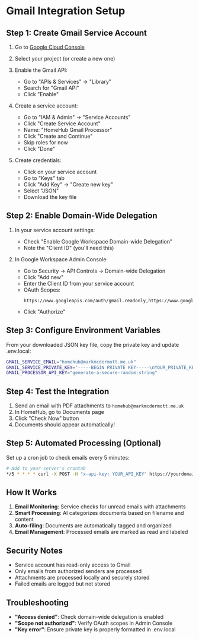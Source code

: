 # Gmail Integration Setup

## Step 1: Create Gmail Service Account

1. Go to [Google Cloud Console](https://console.cloud.google.com/)
2. Select your project (or create a new one)
3. Enable the Gmail API:
   - Go to "APIs & Services" → "Library"
   - Search for "Gmail API"
   - Click "Enable"

4. Create a service account:
   - Go to "IAM & Admin" → "Service Accounts"
   - Click "Create Service Account"
   - Name: "HomeHub Gmail Processor"
   - Click "Create and Continue"
   - Skip roles for now
   - Click "Done"

5. Create credentials:
   - Click on your service account
   - Go to "Keys" tab
   - Click "Add Key" → "Create new key"
   - Select "JSON"
   - Download the key file

## Step 2: Enable Domain-Wide Delegation

1. In your service account settings:
   - Check "Enable Google Workspace Domain-wide Delegation"
   - Note the "Client ID" (you'll need this)

2. In Google Workspace Admin Console:
   - Go to Security → API Controls → Domain-wide Delegation
   - Click "Add new"
   - Enter the Client ID from your service account
   - OAuth Scopes:
     ```
     https://www.googleapis.com/auth/gmail.readonly,https://www.googleapis.com/auth/gmail.modify
     ```
   - Click "Authorize"

## Step 3: Configure Environment Variables

From your downloaded JSON key file, copy the private key and update .env.local:

```bash
GMAIL_SERVICE_EMAIL="homehub@markmcdermott.me.uk"
GMAIL_SERVICE_PRIVATE_KEY="-----BEGIN PRIVATE KEY-----\nYOUR_PRIVATE_KEY_HERE\n-----END PRIVATE KEY-----"
GMAIL_PROCESSOR_API_KEY="generate-a-secure-random-string"
```

## Step 4: Test the Integration

1. Send an email with PDF attachments to `homehub@markmcdermott.me.uk`
2. In HomeHub, go to Documents page
3. Click "Check Now" button
4. Documents should appear automatically!

## Step 5: Automated Processing (Optional)

Set up a cron job to check emails every 5 minutes:

```bash
# Add to your server's crontab
*/5 * * * * curl -X POST -H "x-api-key: YOUR_API_KEY" https://yourdomain.com/api/email/process-gmail
```

## How It Works

1. **Email Monitoring**: Service checks for unread emails with attachments
2. **Smart Processing**: AI categorizes documents based on filename and content
3. **Auto-filing**: Documents are automatically tagged and organized
4. **Email Management**: Processed emails are marked as read and labeled

## Security Notes

- Service account has read-only access to Gmail
- Only emails from authorized senders are processed
- Attachments are processed locally and securely stored
- Failed emails are logged but not stored

## Troubleshooting

- **"Access denied"**: Check domain-wide delegation is enabled
- **"Scope not authorized"**: Verify OAuth scopes in Admin Console
- **"Key error"**: Ensure private key is properly formatted in .env.local
